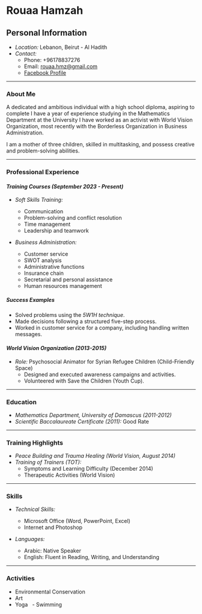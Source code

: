 # Rouaa Hamzah

## Personal Information

- *Location:* Lebanon, Beirut - Al Hadith  
- *Contact:*  
  - Phone: +96178837276  
  - Email: <rouaa.hmz@gmail.com>  
  - [Facebook Profile](https://www.facebook.com/share/15fLEQG46Y/?mibextid=wwXIfr)

---

### About Me

A dedicated and ambitious individual with a high school diploma, aspiring to complete
 I have a year of experience studying in the Mathematics Department at the University
 I have worked as an activist with World Vision Organization,
 most recently with the Borderless Organization in Business Administration.  

I am a mother of three children, skilled in multitasking, and possess creative
 and problem-solving abilities.

---

### Professional Experience

#### *Training Courses (September 2023 - Present)*  

- *Soft Skills Training:*  
  - Communication  
  - Problem-solving and conflict resolution  
  - Time management  
  - Leadership and teamwork  

- *Business Administration:*  
  - Customer service  
  - SWOT analysis  
  - Administrative functions  
  - Insurance chain  
  - Secretarial and personal assistance  
  - Human resources management  

##### Success Examples

- Solved problems using the *5W1H technique*.  
- Made decisions following a structured five-step process.  
- Worked in customer service for a company, including handling written messages.

#### *World Vision Organization (2013-2015)*  

- *Role:* Psychosocial Animator for Syrian Refugee Children (Child-Friendly Space)
  - Designed and executed awareness campaigns and activities.  
  - Volunteered with Save the Children (Youth Cup).  

---

### Education

- *Mathematics Department, University of Damascus (2011-2012)*  
- *Scientific Baccalaureate Certificate (2011):* Good Rate  

---

### Training Highlights

- *Peace Building and Trauma Healing (World Vision, August 2014)*  
- *Training of Trainers (TOT):*  
  - Symptoms and Learning Difficulty (December 2014)  
  - Therapeutic Activities (World Vision)  

---

### Skills

- *Technical Skills:*  
  - Microsoft Office (Word, PowerPoint, Excel)  
  - Internet and Photoshop  

- *Languages:*  
  - Arabic: Native Speaker  
  - English: Fluent in Reading, Writing, and Understanding  

---

### Activities

- Environmental Conservation  
- Art  
- Yoga  
- Swimming
